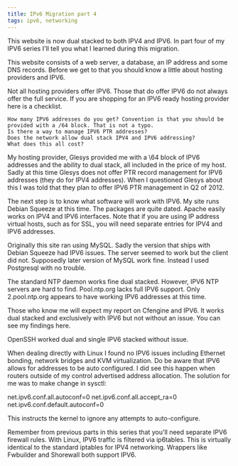 ```yaml
---
title: IPv6 Migration part 4
tags: ipv6, networking
---
```


This website is now dual stacked to both IPV4 and IPV6. In part four of my IPV6 series I'll tell you what I learned during this migration.

This website consists of a web server, a database, an IP address and some DNS records. Before we get to that you should know a little about hosting providers and IPV6.

Not all hosting providers offer IPV6. Those that do offer IPV6 do not always offer the full service. If you are shopping for an IPV6 ready hosting provider here is a checklist.

    How many IPV6 addresses do you get? Convention is that you should be provided with a /64 block. That is not a typo.
    Is there a way to manage IPV6 PTR addresses?
    Does the network allow dual stack IPV4 and IPV6 addressing?
    What does this all cost?

My hosting provider, Glesys provided me with a \64 block of IPV6 addresses and the ability to dual stack, all included in the price of my host. Sadly at this time Glesys does not offer PTR record management for IPV6 addresses (they do for IPV4 addresses). When I questioned Glesys about this I was told that they plan to offer IPV6 PTR management in Q2 of 2012.

The next step is to know what software will work with IPV6. My site runs Debian Squeeze at this time. The packages are quite dated. Apache easily works on IPV4 and IPV6 interfaces. Note that if you are using IP address virtual hosts, such as for SSL, you will need separate entries for IPV4 and IPV6 addresses.

Originally this site ran using MySQL. Sadly the version that ships with Debian Squeeze had IPV6 issues. The server seemed to work but the client did not. Supposedly later version of MySQL work fine. Instead I used Postgresql with no trouble.

The standard NTP daemon works fine dual stacked. However, IPV6 NTP servers are hard to find. Pool.ntp.org lacks full IPV6 support. Only 2.pool.ntp.org appears to have working IPV6 addresses at this time.

Those who know me will expect my report on Cfengine and IPV6. It works dual stacked and exclusively with IPV6 but not without an issue. You can see my findings here.

OpenSSH worked dual and single IPV6 stacked without issue.

When dealing directly with Linux I found no IPV6 issues including Ethernet bonding, network bridges and KVM virtualization. Do be aware that IPV6 allows for addresses to be auto configured. I did see this happen when routers outside of my control advertised address allocation. The solution for me was to make change in sysctl:

net.ipv6.conf.all.autoconf=0
net.ipv6.conf.all.accept_ra=0
net.ipv6.conf.default.autoconf=0

This instructs the kernel to ignore any attempts to auto-configure.

Remember from previous parts in this series that you'll need separate IPV6 firewall rules. With Linux, IPV6 traffic is filtered via ip6tables. This is virtually identical to the standard iptables for IPV4 networking. Wrappers like Fwbuilder and Shorewall both support IPV6.

